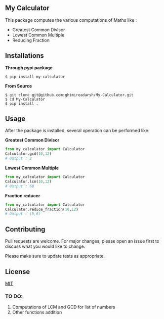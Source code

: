 ## My Calculator

This package computes the various computations of Maths like :
* Greatest Common Divisor
* Lowest Common Multiple
* Reducing Fraction

## Installations
__Through pypi package__
``` Shell
$ pip install my-calculator
```

__From Source__
``` Shell
$ git clone git@github.com:ghimireadarsh/My-Calculator.git
$ cd My-Calculator
$ pip install . 
```

## Usage
After the package is installed, several operation can be performed like:

__Greatest Common Divisor__
``` Python
from my_calculator import Calculator
Calculator.gcd(10,12)
# Output : 2
```

__Lowest Common Multiple__
``` Python
from my_calculator import Calculator
Calculator.lcm(10,12)
# Output : 60
```

__Fraction reducer__
``` Python
from my_calculator import Calculator
Calculator.reduce_fraction(10,12)
# Output : (5,6)
```

## Contributing
Pull requests are welcome. For major changes, please open an issue first to discuss what you would like to change.

Please make sure to update tests as appropriate.

## License
[MIT](https://github.com/ghimireadarsh/My-Calculator/blob/master/LICENSE.txt)

### TO DO:
1. Computations of LCM and GCD for list of numbers
2. Other functions addition